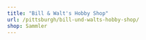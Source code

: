 ```yaml
---
title: "Bill & Walt's Hobby Shop"
url: /pittsburgh/bill-und-walts-hobby-shop/
shop: Sammler
---
```

